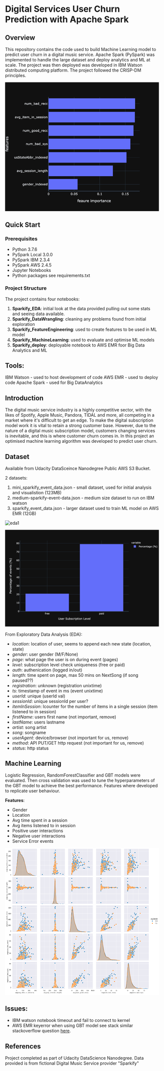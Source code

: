 # Digital Services User Churn Prediction with Apache Spark

## Overview
This repository contains the code used to build Machine Learning model to predict user churn in a digital music service. Apache Spark (PySpark) was implemented to handle the large dataset and deploy analytics and ML at scale. The project was then deployed was developed in IBM Watson distributed computing platform. The project followed the CRISP-DM principles.

![features](/readme_images/features.png)

## Quick Start
### Prerequisites
- Python 3.7.6
- PySpark Local 3.0.0
- PySpark IBM  2.3.4
- PySpark AWS 2.4.5
- Jupyter Notebooks
- Python packages see requirements.txt

### Project Structure
The project contains four notebooks:
1. **Sparkify_EDA**: initial look at the data provided pulling out some stats and seeing data available.
2. **Sparkify_DataWrangling**: cleaning any problems found from initial exploration
3. **Sparkify_FeatureEngineering**: used to create features to be used in ML model
4. **Sparkify_MachineLearning**: used to evaluate and optimise ML models
5. **Sparkify_deploy**: deployable notebook to AWS EMR foor Big Data Analytics and ML

## Tools:
IBM Watson - used to host development of code
AWS EMR - used to deploy code
Apache Spark - used for Big DataAnalytics

## Introduction
The digital music service industry is a highly competitive sector, with the likes of Spotify, Apple Music, Pandora, TIDAL and more, all competing in a market where it's difficult to get an edge. To make the digital subscription model work it is vital to retain a strong customer base. However, due to the nature of a digital music subscription model, customers changing services is inevitable, and this is where customer churn comes in. In this project an optimised machine learning algorithm was developed to predict user churn.

## Dataset
Available from Udacity DataSceince Nanodegree Public AWS S3 Bucket.

2 datasets:
1. mini_sparkify_event_data.json - small dataset, used for initial analysis and visualistion (123MB)
2. medium-sparkify-event-data.json - medium size dataset to run on IBM watson
3. sparkify_event_data.json - larger dataset used to train ML model on AWS EMR (12GB)

![eda1](/readme_images/user_subscriptions.png)

![eda2](/readme_images/event_subscriptions.png)


From Exploratory Data Analysis (EDA):
- *location*: location of user, seems to append each new state (location, state)
- *gender*: user gender (M/F/None)
- *page*: what page the user is on during event (pages)
- *level*: subscription level check uniqueness (free or paid)
- *auth*: authenication (logged in/out)
- *length*: time spent on page, max 50 mins on NextSong (if song paused??)
- *registration*: unknown (registration unixtime)
- *ts*: timestamp of event in ms (event unixtime)
- *userId*: unique (userId val)
- *sessionId*: unique sessionId per user?
- *itemInSession*: lcounter for the number of items in a single session (item listened to in session)
- *firstName*: users first name (not important, remove)
- *lastName*: users lastname
- *artist*: song artist
- *song*: songname
- *userAgent*: device/browser (not important for us, remove)
- *method*: API PUT/GET http request (not important for us, remove)
- *status*: http status

## Machine Learning
Logistic Regression, RandomForestClassifier and GBT models were evaluated. Then cross validation was used to tune the hyperparameters of the GBT model to achieve the best performance. Features where developed to replicate user behaviour.


**Features**:
- Gender
- Location
- Avg time spent in a session
- Avg items listened to in session
- Positive user interactions
- Negative user interactions
- Service Error events

![features](/readme_images/sns_plot.png)

## Issues:
- IBM watson notebook timeout and fail to connect to kernel
- AWS EMR keyerror when using GBT model see stack similar stackoverflow question [here](https://stackoverflow.com/questions/58910023/keyerror-when-training-a-model-with-pyspark-ml-on-aws-emr-with-data-from-s3-buck_).

## References
Project completed as part of Udacity DataScience Nanodegree.
Data provided is from fictional Digital Music Service provider "Sparkify"





